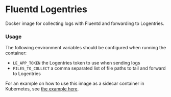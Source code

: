 # Fluentd Logentries

Docker image for collecting logs with Fluentd and forwarding to Logentries.

### Usage

The following environment variables should be configured when running the container:

- `LE_APP_TOKEN` the Logentries token to use when sending logs
- `FILES_TO_COLLECT` a comma separated list of file paths to tail and forward to Logentries

For an example on how to use this image as a sidecar container in Kubernetes, see [the example here](https://github.com/kubernetes/contrib/tree/master/logging/fluentd-sidecar-gcp).

